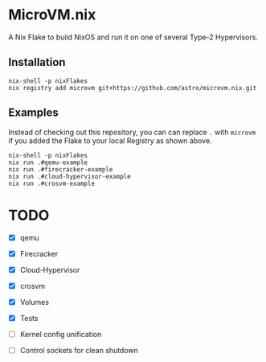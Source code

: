 # MicroVM.nix

A Nix Flake to build NixOS and run it on one of several Type-2 Hypervisors.

## Installation

```shell
nix-shell -p nixFlakes
nix registry add microvm git+https://github.com/astro/microvm.nix.git
```

## Examples

Instead of checking out this repository, you can can replace `.` with
`microvm` if you added the Flake to your local Registry as shown above.

```shell
nix-shell -p nixFlakes
nix run .#qemu-example
nix run .#firecracker-example
nix run .#cloud-hypervisor-example
nix run .#crosvm-example
```

# TODO

- [x] qemu
- [x] Firecracker
- [x] Cloud-Hypervisor
- [x] crosvm

- [x] Volumes
- [x] Tests
- [ ] Kernel config unification
- [ ] Control sockets for clean shutdown
